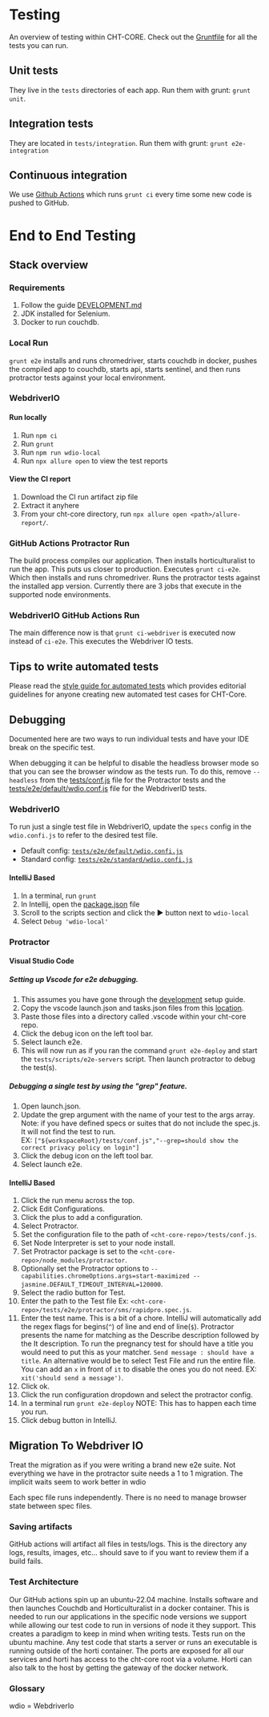 # Testing

An overview of testing within CHT-CORE. Check out the [Gruntfile](Gruntfile.js) for all the tests you can run.

## Unit tests

They live in the `tests` directories of each app. Run them with grunt: `grunt unit`.

## Integration tests

They are located in `tests/integration`. Run them with grunt: `grunt e2e-integration`

## Continuous integration

We use [Github Actions](https://github.com/medic/cht-core/actions) which runs `grunt ci` every time some new code is pushed to GitHub.

# End to End Testing 
## Stack overview

### Requirements

1. Follow the guide [DEVELOPMENT.md](DEVELOPMENT.md)
2. JDK installed for Selenium.
3. Docker to run couchdb.

### Local Run

`grunt e2e` installs and runs chromedriver, starts couchdb in docker, pushes the compiled app to couchdb, starts api, starts sentinel, and then runs protractor tests against your local environment. 

### WebdriverIO

#### Run locally

1. Run `npm ci`
2. Run `grunt`
3. Run `npm run wdio-local`
4. Run `npx allure open` to view the test reports

#### View the CI report

1. Download the CI run artifact zip file
2. Extract it anyhere
3. From your cht-core directory, run `npx allure open <path>/allure-report/`.

### GitHub Actions Protractor Run 

The build process compiles our application. Then installs horticulturalist to run the app. This puts us closer to production. Executes `grunt ci-e2e`. Which then installs and runs chromedriver. Runs the protractor tests against the installed app version. Currently there are 3 jobs that execute in the supported node environments.  

### WebdriverIO GitHub Actions Run

The main difference now is that `grunt ci-webdriver` is executed now instead of `ci-e2e`. This executes the Webdriver IO tests.

## Tips to write automated tests

Please read the [style guide for automated tests](tests/AUTOMATE_TEST_GUIDE.md) which provides editorial guidelines for anyone creating new automated test cases for CHT-Core.

## Debugging
Documented here are two ways to run individual tests and have your IDE break on the specific test.

When debugging it can be helpful to disable the headless browser mode so that you can see the browser window as the tests run. To do this, remove `--headless` from the [tests/conf.js](tests/conf.js) file for the Protractor tests and the [tests/e2e/default/wdio.conf.js](tests/e2e/default/wdio.conf.js) file for the WebdriverID tests.

### WebdriverIO

To run just a single test file in WebdriverIO, update the `specs` config in the `wdio.confi.js` to refer to the desired test file.
* Default config: [`tests/e2e/default/wdio.confi.js`](tests/e2e/default/wdio.conf.js)
* Standard config: [`tests/e2e/standard/wdio.confi.js`](tests/e2e/standard/wdio.conf.js)

#### IntelliJ Based

1. In a terminal, run `grunt`
1. In Intellij, open the [package.json](package.json) file
1. Scroll to the scripts section and click the ▶ button next to `wdio-local`
1. Select `Debug 'wdio-local'`

### Protractor

#### Visual Studio Code

##### Setting up Vscode for e2e debugging.

1. This assumes you have gone through the [development](https://github.com/medic/cht-core/blob/master/DEVELOPMENT.md) setup guide. 
1. Copy the vscode launch.json and tasks.json files from this [location](https://github.com/medic/medic-release-testing/tree/master/ide_config/vscode).
1. Paste those files into a directory called .vscode within your cht-core repo. 
1. Click the debug icon on the left tool bar.
1. Select launch e2e.
1. This will now run as if you ran the command `grunt e2e-deploy` and start the `tests/scripts/e2e-servers` script. Then launch protractor to debug the test(s). 

##### Debugging a single test by using the "grep" feature.

1. Open launch.json.
1. Update the grep argument with the name of your test to the args array.
      Note: if you have defined specs or suites that do not include the spec.js. It will not find the test to run.  
      EX: `["${workspaceRoot}/tests/conf.js","--grep=should show the correct privacy policy on login"]`
1. Click the debug icon on the left tool bar.
1. Select launch e2e.

#### IntelliJ Based

1. Click the run menu across the top.
1. Click Edit Configurations.
1. Click the plus to add a configuration.
1. Select Protractor.
1. Set the configuration file to the path of `<cht-core-repo>/tests/conf.js`.
1. Set Node Interpreter is set to your node install. 
1. Set Protractor package is set to the `<cht-core-repo>/node_modules/protractor`.
1. Optionally set the Protractor options to `--capabilities.chromeOptions.args=start-maximized --jasmine.DEFAULT_TIMEOUT_INTERVAL=120000`.
1. Select the radio button for Test.
1. Enter the path to the Test file Ex: `<cht-core-repo>/tests/e2e/protractor/sms/rapidpro.spec.js`.
1. Enter the test name. This is a bit of a chore. IntelliJ will automatically add the regex flags for begins(`^`) of line and end of line(`$`). Protractor presents the name for matching as the Describe description followed by the It description. To run the pregnancy test for should have a title you would need to put this as your matcher. `Send message : should have a title`. An alternative would be to select Test File and run the entire file. You can add an `x` in front of `it` to disable the ones you do not need. EX: `xit('should send a message')`.
1. Click ok.
1. Click the run configuration dropdown and select the protractor config. 
1. In a terminal run `grunt e2e-deploy`   NOTE: This has to happen each time you run. 
1. Click debug button in IntelliJ.


## Migration To Webdriver IO

Treat the migration as if you were writing a brand new e2e suite. Not everything we have in the protractor suite needs a 1 to 1 migration. The implicit waits seem to work better in wdio

Each spec file runs independently. There is no need to manage browser state between spec files. 

### Saving artifacts

GitHub actions will artifact all files in tests/logs. This is the directory any logs, results, images, etc... should save to if you want to review them if a build fails. 

### Test Architecture

Our GitHub actions spin up an ubuntu-22.04 machine. Installs software and then launches Couchdb and Horticulturalist in a docker container. This is needed to run our applications in the specific node versions we support while allowing our test code to run in versions of node it they support. This creates a paradigm to keep in mind when writing tests. Tests run on the ubuntu machine. Any test code that starts a server or runs an executable is running outside of the horti container. The ports are exposed for all our services and horti has access to the cht-core root via a volume. Horti can also talk to the host by getting the gateway of the docker network. 

### Glossary 

wdio = WebdriverIo
